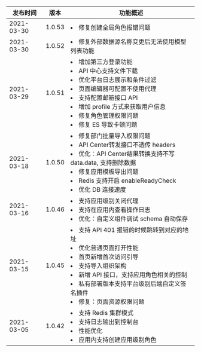 | 发布时间   | 版本   | 功能概述                                                                                                                                                                                                                                                                  |
| ---------- | ------ | ------------------------------------------------------------------------------------------------------------------------------------------------------------------------------------------------------------------------------------------------------------------------- |
| 2021-03-30 | 1.0.53 | <li>修复创建全局角色报错问题</li> |   
| 2021-03-30 | 1.0.52 | <li>修复外部数据源名称变更后无法使用模型列表功能</li> |   
| 2021-03-29 | 1.0.51 | <li>增加第三方登录功能</li> <li>API 中心支持文件下载</li> <li>优化平台日志展示和条件过滤</li> <li>页面编辑器可配置不使用代理</li> <li>支持配置邮箱接口 API</li> <li>增加 profile 方式来获取用户信息</li> <li>修复角色管理权限问题</li>  <li>修复 ES 导致卡顿问题</li> |     
| 2021-03-18 | 1.0.50 | <li>修复部门批量导入权限问题</li> <li>API Center转发接口不透传 headers</li> <li>优化：API Center结果转换支持不写  data.data, 支持删除数据</li> <li>修复应用模板导出问题</li> <li>Redis 支持开启 enableReadyCheck </li> <li>优化 DB 连接速度</li>                                          
| 2021-03-16 | 1.0.46 | <li>支持应用级别关闭代理</li> <li>支持在应用内查看操作日志</li> <li>优化：自定义组件调试 schema 自动保存</li>                                                                                                                                                             |
| 2021-03-15 | 1.0.45 | <li>支持 API 401 报错的时候跳转到对应的地址</li> <li>优化普通页面打开性能</li> <li>首页新增首次访问引导</li> <li>支持导入组织架构</li> <li>新增 API 接口，支持应用角色相关的控制</li> <li>私有部署版本支持平台级别后端自定义签名插件</li> <li>修复：页面资源权限问题</li> |
| 2021-03-05 | 1.0.42 | <li>支持 Redis 集群模式</li> <li>支持日志输出到控制台</li> <li>性能优化</li> <li>应用内支持创建应用级别角色</li>                                                                                                                                                          |
